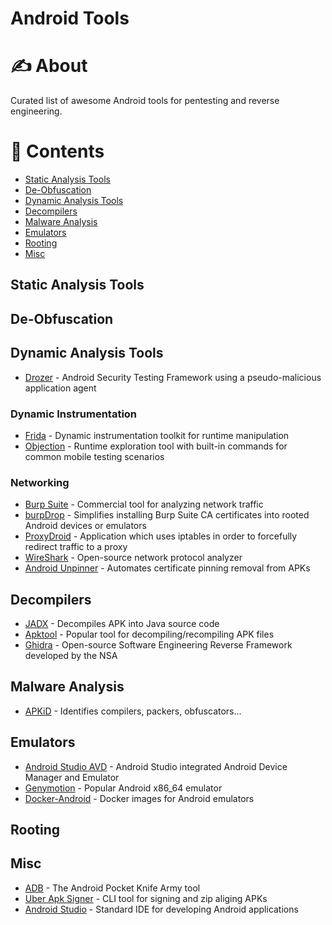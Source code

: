 # Android Tools

# ✍️ About

Curated list of awesome Android tools for pentesting and reverse engineering.

# 📝 Contents
- [Static Analysis Tools](#static-analysis-tools)
- [De-Obfuscation](#de-obfuscation)
- [Dynamic Analysis Tools](#dynamic-analysis-tools)
- [Decompilers](#decompilers)
- [Malware Analysis](#malware-analysis)
- [Emulators](#emulators)
- [Rooting](#rooting)
- [Misc](#misc)

## Static Analysis Tools

## De-Obfuscation

## Dynamic Analysis Tools
- [Drozer](./tools/drozer.md) - Android Security Testing Framework using a pseudo-malicious application agent

### Dynamic Instrumentation
- [Frida](./tools/frida.md) - Dynamic instrumentation toolkit for runtime manipulation
- [Objection](../common/tools/objection.md) - Runtime exploration tool with built-in commands for common mobile testing scenarios

### Networking
- [Burp Suite](../common/tools/burp-suite.md) - Commercial tool for analyzing network traffic
- [burpDrop](./tools/burpDrop.md) - Simplifies installing Burp Suite CA certificates into rooted Android devices or emulators
- [ProxyDroid](./tools/ProxyDroid.md) - Application which uses iptables in order to forcefully redirect traffic to a proxy
- [WireShark](../common/tools/WireShark.md) - Open-source network protocol analyzer
- [Android Unpinner](https://github.com/mitmproxy/android-unpinner) - Automates certificate pinning removal from APKs

## Decompilers
- [JADX](./tools/JADX.md) - Decompiles APK into Java source code
- [Apktool](./tools/apktool.md) - Popular tool for decompiling/recompiling APK files
- [Ghidra](./tools/ghidra.md) - Open-source Software Engineering Reverse Framework developed by the NSA

## Malware Analysis
- [APKiD](./tools/APKiD.md) - Identifies compilers, packers, obfuscators...

## Emulators
- [Android Studio AVD](./tools/AndroidStudioAVD.md) - Android Studio integrated Android Device Manager and Emulator
- [Genymotion](./tools/Genymotion.md) - Popular Android x86_64 emulator
- [Docker-Android](./tools/docker-android.md) - Docker images for Android emulators

## Rooting

## Misc
- [ADB](./tools/ADB.md) - The Android Pocket Knife Army tool
- [Uber Apk Signer](./tools/uber-apk-signer.md) - CLI tool for signing and zip aliging APKs
- [Android Studio](./tools/AndroidStudio.md) - Standard IDE for developing Android applications